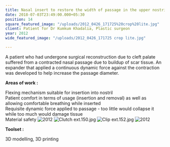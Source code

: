 ```yaml
---
title: Nasal insert to restore the width of passage in the upper nostril
date: 2018-07-03T23:49:00.000+05:30
position: 14
square_featured_image: "/uploads/2012_0426_171725%20crop%20lite.jpg"
client: Patient for Dr Kumkum Khadalia, Plastic surgeon
year: 2012
wide_featured_image: "/uploads/2012_0426_171725 crop lite.jpg"

---
```

A patient who had undergone surgical reconstruction due to cleft palate suffered from a contracted nasal passage due to buildup of scar tissue. An expander that applied a continuous dynamic force against the contraction was developed to help increase the passage diameter.

**Areas of work :**

Flexing mechanism suitable for insertion into nostril   
Patient comfort in terms of usage (insertion and removal) as well as allowing comfortable breathing while inserted  
Requisite dynamic force applied to passage - too little would collapse it while too much would damage tissue  
Material safety ![2012](/uploads/2012_0428_162133%20edit2.jpg)
![Clutch ext.150.jpg](/uploads/Clutch%20ext.150.jpg)
![Clip ext.152.jpg](/uploads/Clip%20ext.152.jpg)
![2012](/uploads/2012_0426_171713%20crop%20lite.jpg)

**Toolset :**

3D modelling, 3D printing